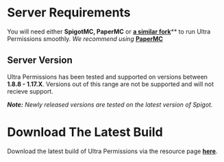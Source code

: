 # Server Requirements
You will need either **SpigotMC, PaperMC** or [**a similar fork**](https://github.com/SpiritenHasArrived/MC/blob/main/Server_Side/server_jars.md#bukkit--a-z)** to run Ultra Permissions smoothly. *We recommend using* [**PaperMC**](https://papermc.io/downloads)
<br>

## Server Version
Ultra Permissions has been tested and supported on versions between **1.8.8 - 1.17.X**. Versions out of this range are not be supported and will not recieve support.
<br>

***Note:*** *Newly released versions are tested on the latest version of Spigot.*
<br>

# Download The Latest Build
Download the latest build of Ultra Permissions via the resource page [**here**](https://www.spigotmc.org/resources/ultra-permissions.42678/).